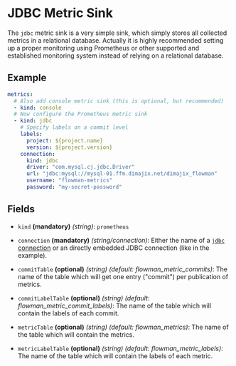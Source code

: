 # JDBC Metric Sink

The `jdbc` metric sink is a very simple sink, which simply stores all collected metrics in a relational database.
Actually it is highly recommended setting up a proper monitoring using Prometheus or other supported and established
monitoring system instead of relying on a relational database.


## Example

```yaml
metrics:
  # Also add console metric sink (this is optional, but recommended)  
  - kind: console  
  # Now configure the Prometheus metric sink 
  - kind: jdbc
    # Specify labels on a commit level
    labels:
      project: ${project.name}
      version: ${project.version}
    connection:
      kind: jdbc
      driver: "com.mysql.cj.jdbc.Driver"
      url: "jdbc:mysql://mysql-01.ffm.dimajix.net/dimajix_flowman"
      username: "flowman-metrics"
      password: "my-secret-password"
```


## Fields

* `kind` **(mandatory)** *(string)*: `prometheus`

* `connection` **(mandatory)** *(string/connection)*: Either the name of a [`jdbc` connection](../connection/jdbc.md) 
or an directly embedded JDBC connection (like in the example).

* `commitTable` **(optional)** *(string)* *(default: flowman_metric_commits)*: The name of the table which will
get one entry ("commit") per publication of metrics.

* `commitLabelTable` **(optional)** *(string)* *(default: flowman_metric_commit_labels)*: The name of the table which will
  contain the labels of each commit.

* `metricTable` **(optional)** *(string)* *(default: flowman_metrics)*: The name of the table which will contain
the metrics.

* `metricLabelTable` **(optional)** *(string)* *(default: flowman_metric_labels)*: The name of the table which will
contain the labels of each metric.
